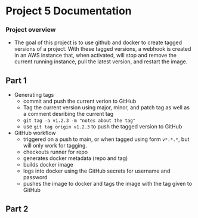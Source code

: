 # Project 5 Documentation

### Project overview
- The goal of this project is to use github and docker to create tagged versions of a project. With these tagged versions, a webhook is created in an AWS instance that, when activated, will stop and remove the current running instance, pull the latest version, and restart the image.

## Part 1

- Generating tags
	- commit and push the current verion to GitHub
	- Tag the current version using major, minor, and patch tag as well as a comment desribing the current tag
	- `git tag -a v1.2.3 -m "notes about the tag"`
	- use `git tag origin v1.2.3` to push the tagged version to GitHub
- GitHub workflow
	- triggered on a push to main, or when tagged using form `v*.*.*`, but will only work for tagging.
	- checkouts runner for repo
	- generates docker metadata (repo and tag) 
	- builds docker image
	- logs into docker using the GitHub secrets for username and password
	- pushes the image to docker and tags the image with the tag given to GitHub

	 
## Part 2
